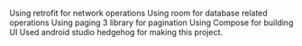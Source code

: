 Using retrofit for network operations
Using room for database related operations
Using paging 3 library for pagination
Using Compose for building UI
Used android studio hedgehog for making this project.
